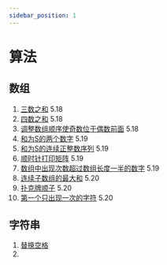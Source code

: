 ```yaml
---
sidebar_position: 1
---
```


# 算法
## 数组
1. [三数之和](https://leetcode.cn/problems/3sum/submissions/) 5.18
2. [四数之和](https://leetcode.cn/problems/4sum/submissions/) 5.18
3. [调整数组顺序使奇数位于偶数前面](https://leetcode.cn/problems/diao-zheng-shu-zu-shun-xu-shi-qi-shu-wei-yu-ou-shu-qian-mian-lcof/submissions/) 5.18
4. [和为S的两个数字](https://leetcode.cn/problems/he-wei-sde-liang-ge-shu-zi-lcof/submissions/) 5.19
5. [和为S的连续正整数序列](https://leetcode.cn/problems/he-wei-sde-lian-xu-zheng-shu-xu-lie-lcof/submissions/) 5.19 
6. [顺时针打印矩阵](https://leetcode.cn/problems/shun-shi-zhen-da-yin-ju-zhen-lcof/submissions/) 5.19
7. [数组中出现次数超过数组长度一半的数字](https://leetcode.cn/problems/shu-zu-zhong-chu-xian-ci-shu-chao-guo-yi-ban-de-shu-zi-lcof/submissions/) 5.19
8. [连续子数组的最大和](https://leetcode.cn/problems/lian-xu-zi-shu-zu-de-zui-da-he-lcof/submissions/) 5.20
9. [扑克牌顺子](https://leetcode.cn/problems/bu-ke-pai-zhong-de-shun-zi-lcof/submissions/) 5.20
10. [第一个只出现一次的字符](https://leetcode.cn/problems/di-yi-ge-zhi-chu-xian-yi-ci-de-zi-fu-lcof/submissions/) 5.20

## 字符串

1. [替换空格](https://leetcode.cn/problems/ti-huan-kong-ge-lcof/)
2. 